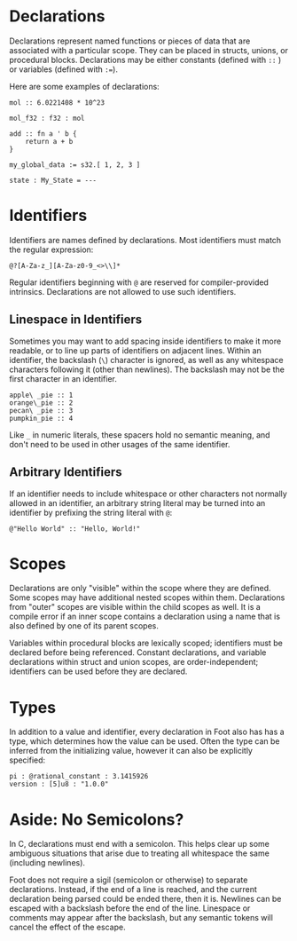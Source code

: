 # Declarations
Declarations represent named functions or pieces of data that are associated with a particular scope.  They can be placed in structs, unions, or procedural blocks.  Declarations may be either constants (defined with `::` ) or variables (defined with `:=`).

Here are some examples of declarations:
```foot
mol :: 6.0221408 * 10^23

mol_f32 : f32 : mol

add :: fn a ' b {
    return a + b
}

my_global_data := s32.[ 1, 2, 3 ]

state : My_State = ---
```

# Identifiers
Identifiers are names defined by declarations.  Most identifiers must match the regular expression:
```
@?[A-Za-z_][A-Za-z0-9_<>\\]*
```

Regular identifiers beginning with `@` are reserved for compiler-provided intrinsics.  Declarations are not allowed to use such identifiers.

## Linespace in Identifiers
Sometimes you may want to add spacing inside identifiers to make it more readable, or to line up parts of identifiers on adjacent lines.  Within an identifier, the backslash (`\`) character is ignored, as well as any whitespace characters following it (other than newlines).  The backslash may not be the first character in an identifier.

```
apple\ _pie :: 1
orange\_pie :: 2
pecan\ _pie :: 3
pumpkin_pie :: 4
```
Like `_` in numeric literals, these spacers hold no semantic meaning, and don't need to be used in other usages of the same identifier.

## Arbitrary Identifiers
If an identifier needs to include whitespace or other characters not normally allowed in an identifier, an arbitrary string literal may be turned into an identifier by prefixing the string literal with `@`:
```
@"Hello World" :: "Hello, World!"
```

# Scopes
Declarations are only "visible" within the scope where they are defined.  Some scopes may have additional nested scopes within them.  Declarations from "outer" scopes are visible within the child scopes as well.  It is a compile error if an inner scope contains a declaration using a name that is also defined by one of its parent scopes.

Variables within procedural blocks are lexically scoped; identifiers must be declared before being referenced.  Constant declarations, and variable declarations within struct and union scopes, are order-independent; identifiers can be used before they are declared.

# Types
In addition to a value and identifier, every declaration in Foot also has has a type, which determines how the value can be used.  Often the type can be inferred from the initializing value, however it can also be explicitly specified:
```foot
pi : @rational_constant : 3.1415926
version : [5]u8 : "1.0.0"
```

# Aside: No Semicolons?
In C, declarations must end with a semicolon.  This helps clear up some ambiguous situations that arise due to treating all whitespace the same (including newlines).

Foot does not require a sigil (semicolon or otherwise) to separate declarations.  Instead, if the end of a line is reached, and the current declaration being parsed could be ended there, then it is.  Newlines can be escaped with a backslash before the end of the line.  Linespace or comments may appear after the backslash, but any semantic tokens will cancel the effect of the escape.